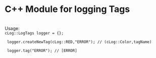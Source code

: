 <h1>C++ Module for logging Tags</h1> <br>
Usage: <br>
<code>cLog::LogTags logger = {}; <br>
 logger.createNewTag(cLog::RED,"ERROR"); // (cLog::Color,tagName) <br>
 logger.tag("ERROR"); // [ERROR] <br>
</code>

